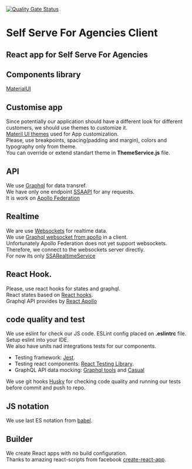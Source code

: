[![Quality Gate Status](http://sonarqube.zm.private/api/project_badges/measure?project=admanager-front&metric=alert_status&token=squ_a0128817e37be28c47ab49f17c3ff2761a355627)](http://sonarqube.zm.private/dashboard?id=admanager-front)

# Self Serve For Agencies Client

React app for Self Serve For Agencies
------------------------------------------

## Components library
[MaterialUI](https://material-ui.com/)

## Customise app
Since potentially our application should have a different look for different customers, we should use themes to customize it.   
[Materil UI themes](https://material-ui.com/customization/themes/) used for App customization.  
Please, use breakpoints, spacing(padding and margin), colors and typography only from theme.   
You can override or extend standart theme in **ThemeService.js** file.  

## API
We use [Graphql](https://graphql.org/) for data transref.  
We have only one endpoint [SSAAPI](https://github.com/ExtendTV/OneViewAPI) for any requests.  
It is work on [Apollo Federation](https://www.apollographql.com/docs/apollo-server/federation/introduction/)  

## Realtime
We are use [Websockets](https://en.wikipedia.org/wiki/WebSocket) for realtime data.  
We use [Graphql websocket from apollo](https://github.com/apollographql/subscriptions-transport-ws) in a client.  
Unfortunately Apollo Federation does not yet support websockets. Therefore, we connect to the websockets server directly.  
For now its only [SSARealtimeService](https://github.com/ExtendTV/OneViewNotificationsService)  

## React Hook.
Please, use react hooks for states and graphql.  
React states based on [React hooks](https://reactjs.org/docs/hooks-intro.html).  
Graphql API provides by [React Apollo](https://github.com/apollographql/react-apollo#readme)  

## code quality and test
We use eslint for check our JS code. ESLint config placed on **.eslintrc** file.  
Setup eslint into your IDE.   
We also have units nad integrations tests for our components.
 - Testing framework: [Jest](https://jestjs.io/).
 - Testing react components: [React Testing Library](https://testing-library.com/docs/react-testing-library/intro/).
 - GraphQL API data mocking: [Graphql tools](https://www.graphql-tools.com) and [Casual](https://github.com/boo1ean/casual)

We use git hooks [Husky](https://github.com/typicode/husky) for checking code quality and running our tests before commit and push to repo.  

## JS notation
We use last ES notation from [babel](https://new.babeljs.io/).

## Builder
We create React apps with no build configuration.  
Thanks to amazing react-scripts from facebook [create-react-app](https://github.com/facebook/create-react-app).  
